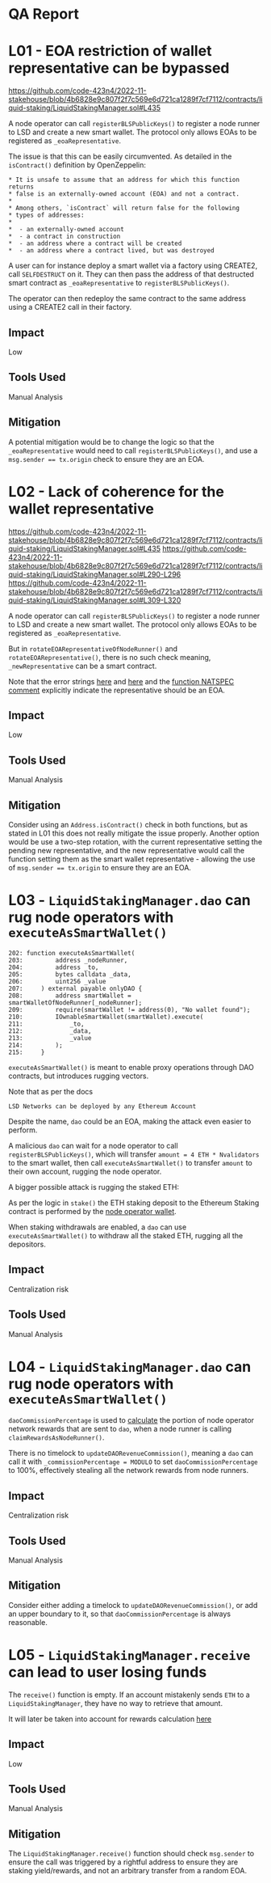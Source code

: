 # QA Report


# L01 - EOA restriction of wallet representative can be bypassed
https://github.com/code-423n4/2022-11-stakehouse/blob/4b6828e9c807f2f7c569e6d721ca1289f7cf7112/contracts/liquid-staking/LiquidStakingManager.sol#L435

A node operator can call `registerBLSPublicKeys()` to register a node runner to LSD and create a new smart wallet. The protocol only allows EOAs to be registered as `_eoaRepresentative`.

The issue is that this can be easily circumvented. As detailed in the `isContract()` definition by OpenZeppelin:

```
* It is unsafe to assume that an address for which this function returns
* false is an externally-owned account (EOA) and not a contract.
*
* Among others, `isContract` will return false for the following
* types of addresses:
*
*  - an externally-owned account
*  - a contract in construction
*  - an address where a contract will be created
*  - an address where a contract lived, but was destroyed
```

A user can for instance deploy a smart wallet via a factory using CREATE2, call `SELFDESTRUCT` on it.
They can then pass the address of that destructed smart contract as `_eoaRepresentative` to `registerBLSPublicKeys()`. 

The operator can then redeploy the same contract to the same address using a CREATE2 call in their factory.

## Impact

Low


## Tools Used

Manual Analysis


## Mitigation

A potential mitigation would be to change the logic so that the `_eoaRepresentative` would need to call `registerBLSPublicKeys()`, and use a `msg.sender == tx.origin` check to ensure they are an EOA.

# L02 - Lack of coherence for the wallet representative

https://github.com/code-423n4/2022-11-stakehouse/blob/4b6828e9c807f2f7c569e6d721ca1289f7cf7112/contracts/liquid-staking/LiquidStakingManager.sol#L435
https://github.com/code-423n4/2022-11-stakehouse/blob/4b6828e9c807f2f7c569e6d721ca1289f7cf7112/contracts/liquid-staking/LiquidStakingManager.sol#L290-L296
https://github.com/code-423n4/2022-11-stakehouse/blob/4b6828e9c807f2f7c569e6d721ca1289f7cf7112/contracts/liquid-staking/LiquidStakingManager.sol#L309-L320

A node operator can call `registerBLSPublicKeys()` to register a node runner to LSD and create a new smart wallet. The protocol only allows EOAs to be registered as `_eoaRepresentative`.

But in `rotateEOARepresentativeOfNodeRunner()` and `rotateEOARepresentative()`, there is no such check meaning, `_newRepresentative` can be a smart contract.

Note that  the error strings [here](https://github.com/code-423n4/2022-11-stakehouse/blob/4b6828e9c807f2f7c569e6d721ca1289f7cf7112/contracts/liquid-staking/LiquidStakingManager.sol#L296) and [here](https://github.com/code-423n4/2022-11-stakehouse/blob/4b6828e9c807f2f7c569e6d721ca1289f7cf7112/contracts/liquid-staking/LiquidStakingManager.sol#L314) and the [function NATSPEC comment](https://github.com/code-423n4/2022-11-stakehouse/blob/4b6828e9c807f2f7c569e6d721ca1289f7cf7112/contracts/liquid-staking/LiquidStakingManager.sol#L286) explicitly indicate the representative should be an EOA.

## Impact

Low

## Tools Used

Manual Analysis

## Mitigation

Consider using an `Address.isContract()` check in both functions, but as stated in L01 this does not really mitigate the issue properly.
Another option would be use a two-step rotation, with the current representative setting the pending new representative, and the new representative would call the function setting them as the smart wallet representative - allowing the use of `msg.sender == tx.origin` to ensure they are an EOA.

# L03 - `LiquidStakingManager.dao` can rug node operators with `executeAsSmartWallet()`

```solidity
202: function executeAsSmartWallet(
203:         address _nodeRunner,
204:         address _to,
205:         bytes calldata _data,
206:         uint256 _value
207:     ) external payable onlyDAO {
208:         address smartWallet = smartWalletOfNodeRunner[_nodeRunner];
209:         require(smartWallet != address(0), "No wallet found");
210:         IOwnableSmartWallet(smartWallet).execute(
211:             _to,
212:             _data,
213:             _value
214:         );
215:     }
```

`executeAsSmartWallet()` is meant to enable proxy operations through DAO contracts, but introduces rugging vectors.

Note that as per the docs
```
LSD Networks can be deployed by any Ethereum Account
```

Despite the name, `dao` could be an EOA, making the attack even easier to perform.


A malicious `dao` can wait for a node operator to call `registerBLSPublicKeys()`, which will transfer `amount = 4 ETH * Nvalidators` to the smart wallet, then call `executeAsSmartWallet()` to transfer `amount` to their own account, rugging the node operator.


A bigger possible attack is rugging the staked ETH:

As per the logic in `stake()` the ETH staking deposit to the Ethereum Staking contract is performed by the [node operator wallet](https://github.com/code-423n4/2022-11-stakehouse/blob/4b6828e9c807f2f7c569e6d721ca1289f7cf7112/contracts/liquid-staking/LiquidStakingManager.sol#L755-L767).

When staking withdrawals are enabled, a `dao` can use `executeAsSmartWallet()` to withdraw all the staked ETH, rugging all the depositors.

## Impact

Centralization risk

## Tools Used

Manual Analysis

# L04 - `LiquidStakingManager.dao` can rug node operators with `executeAsSmartWallet()`

`daoCommissionPercentage` is used to [calculate](https://github.com/code-423n4/2022-11-stakehouse/blob/4b6828e9c807f2f7c569e6d721ca1289f7cf7112/contracts/liquid-staking/LiquidStakingManager.sol#L925) the portion of node operator network rewards that are sent to `dao`, when a node runner is calling `claimRewardsAsNodeRunner()`.

There is no timelock to `updateDAORevenueCommission()`, meaning a `dao` can call it with `_commissionPercentage = MODULO` to set `daoCommissionPercentage` to 100%, effectively stealing all the network rewards from node runners.

## Impact

Centralization risk

## Tools Used

Manual Analysis

## Mitigation

Consider either adding a timelock to `updateDAORevenueCommission()`, or add an upper boundary to it, so that `daoCommissionPercentage` is always reasonable.


# L05 - `LiquidStakingManager.receive` can lead to user losing funds

The `receive()` function is empty. If an account mistakenly sends `ETH` to a `LiquidStakingManager`, they have no way to retrieve that amount.

It will later be taken into account for rewards calculation [here](https://github.com/code-423n4/2022-11-stakehouse/blob/4b6828e9c807f2f7c569e6d721ca1289f7cf7112/contracts/liquid-staking/LiquidStakingManager.sol#L400)

## Impact

Low

## Tools Used

Manual Analysis

## Mitigation

The `LiquidStakingManager.receive()` function should check `msg.sender` to ensure the call was triggered by a rightful address to ensure they are staking yield/rewards, and not an arbitrary transfer from a random EOA.
